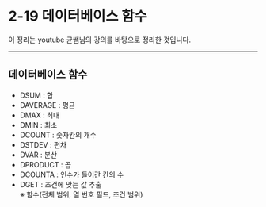 # 2-19 데이터베이스 함수

이 정리는 youtube 균쌤님의 강의를 바탕으로 정리한 것입니다.
___


## 데이터베이스 함수
- DSUM : 합
- DAVERAGE : 평균
- DMAX : 최대
- DMIN : 최소
- DCOUNT : 숫자칸의 개수
- DSTDEV : 편차
- DVAR : 분산
- DPRODUCT : 곱
- DCOUNTA : 인수가 들어간 칸의 수
- DGET : 조건에 맞는 값 추출  
&#8251; 함수(전체 범위, 열 번호 필드, 조건 범위)